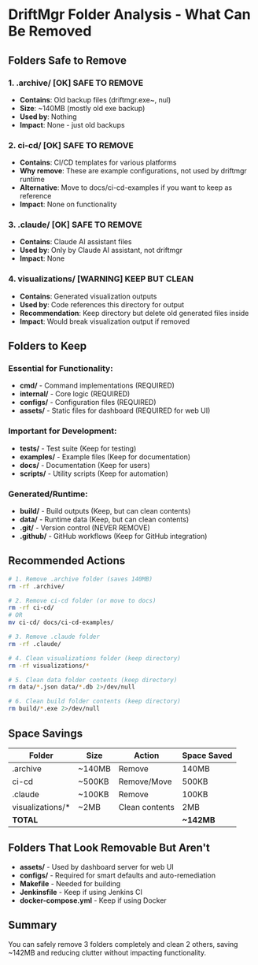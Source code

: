# DriftMgr Folder Analysis - What Can Be Removed

## Folders Safe to Remove

### 1. **.archive/** [OK] SAFE TO REMOVE
- **Contains**: Old backup files (driftmgr.exe~, nul)
- **Size**: ~140MB (mostly old exe backup)
- **Used by**: Nothing
- **Impact**: None - just old backups

### 2. **ci-cd/** [OK] SAFE TO REMOVE
- **Contains**: CI/CD templates for various platforms
- **Why remove**: These are example configurations, not used by driftmgr runtime
- **Alternative**: Move to docs/ci-cd-examples if you want to keep as reference
- **Impact**: None on functionality

### 3. **.claude/** [OK] SAFE TO REMOVE
- **Contains**: Claude AI assistant files
- **Used by**: Only by Claude AI assistant, not driftmgr
- **Impact**: None

### 4. **visualizations/** [WARNING] KEEP BUT CLEAN
- **Contains**: Generated visualization outputs
- **Used by**: Code references this directory for output
- **Recommendation**: Keep directory but delete old generated files inside
- **Impact**: Would break visualization output if removed

## Folders to Keep

### Essential for Functionality:
- **cmd/** - Command implementations (REQUIRED)
- **internal/** - Core logic (REQUIRED)
- **configs/** - Configuration files (REQUIRED)
- **assets/** - Static files for dashboard (REQUIRED for web UI)

### Important for Development:
- **tests/** - Test suite (Keep for testing)
- **examples/** - Example files (Keep for documentation)
- **docs/** - Documentation (Keep for users)
- **scripts/** - Utility scripts (Keep for automation)

### Generated/Runtime:
- **build/** - Build outputs (Keep, but can clean contents)
- **data/** - Runtime data (Keep, but can clean contents)
- **.git/** - Version control (NEVER REMOVE)
- **.github/** - GitHub workflows (Keep for GitHub integration)

## Recommended Actions

```bash
# 1. Remove .archive folder (saves 140MB)
rm -rf .archive/

# 2. Remove ci-cd folder (or move to docs)
rm -rf ci-cd/
# OR
mv ci-cd/ docs/ci-cd-examples/

# 3. Remove .claude folder
rm -rf .claude/

# 4. Clean visualizations folder (keep directory)
rm -rf visualizations/*

# 5. Clean data folder contents (keep directory)
rm data/*.json data/*.db 2>/dev/null

# 6. Clean build folder contents (keep directory)
rm build/*.exe 2>/dev/null
```

## Space Savings

| Folder | Size | Action | Space Saved |
|--------|------|--------|-------------|
| .archive | ~140MB | Remove | 140MB |
| ci-cd | ~500KB | Remove/Move | 500KB |
| .claude | ~100KB | Remove | 100KB |
| visualizations/* | ~2MB | Clean contents | 2MB |
| **TOTAL** | | | **~142MB** |

## Folders That Look Removable But Aren't

- **assets/** - Used by dashboard server for web UI
- **configs/** - Required for smart defaults and auto-remediation
- **Makefile** - Needed for building
- **Jenkinsfile** - Keep if using Jenkins CI
- **docker-compose.yml** - Keep if using Docker

## Summary

You can safely remove 3 folders completely and clean 2 others, saving ~142MB and reducing clutter without impacting functionality.